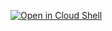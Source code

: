 [![Open in Cloud Shell](https://gstatic.com/cloudssh/images/open-btn.svg)](https://shell.cloud.google.com/cloudshell/editor?cloudshell_git_repo=https%3A%2F%2Fgithub.com%2Fgalz10%2Fcontact-center-ai-samples%2F&cloudshell_git_branch=cloudshell&cloudshell_open_in_editor=false&cloudshell_workspace=easy-run-agent-button)